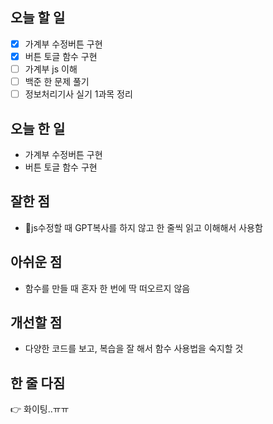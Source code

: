 ## 오늘 할 일
- [x] 가계부 수정버튼 구현
- [x] 버튼 토글 함수 구현
- [ ] 가계부 js 이해
- [ ] 백준 한 문제 풀기
- [ ] 정보처리기사 실기 1과목 정리
## 오늘 한 일
- 가계부 수정버튼 구현
- 버튼 토글 함수 구현
## 잘한 점
- js수정할 때 GPT복사를 하지 않고 한 줄씩 읽고 이해해서 사용함

## 아쉬운 점
- 함수를 만들 때 혼자 한 번에 딱 떠오르지 않음

## 개선할 점
- 다양한 코드를 보고, 복습을 잘 해서 함수 사용법을 숙지할 것

## 한 줄 다짐
👉 화이팅..ㅠㅠ